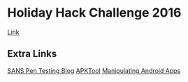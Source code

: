 # Holiday Hack Challenge 2016
[Link](https://www.holidayhackchallenge.com/2016/)

## Extra Links
[SANS Pen Testing Blog](https://pen-testing.sans.org/blog/pen-testing)
[APKTool](https://ibotpeaches.github.io/Apktool/)
[Manipulating Android Apps](https://www.youtube.com/watch?v=mo2yZVRicW0)